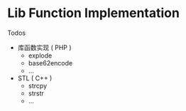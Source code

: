 # Lib Function Implementation

Todos

* 库函数实现 \( PHP \)
  * explode
  * base62encode
  * …
* STL \( C++ \)
  * strcpy
  * strstr
  * …

